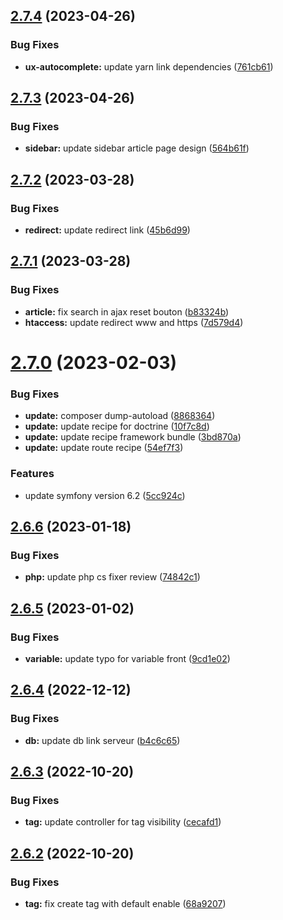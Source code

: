 ## [2.7.4](https://github.com/Pierre-brtrd/Cours_Symfony_Pierre_Brtrd/compare/v2.7.3...v2.7.4) (2023-04-26)


### Bug Fixes

* **ux-autocomplete:** update yarn link dependencies ([761cb61](https://github.com/Pierre-brtrd/Cours_Symfony_Pierre_Brtrd/commit/761cb6130418eef27d5e84bf48b0e2fe5d0b7d34))



## [2.7.3](https://github.com/Pierre-brtrd/Cours_Symfony_Pierre_Brtrd/compare/v2.7.2...v2.7.3) (2023-04-26)


### Bug Fixes

* **sidebar:** update sidebar article page design ([564b61f](https://github.com/Pierre-brtrd/Cours_Symfony_Pierre_Brtrd/commit/564b61f628a7a6e45230319c10fa9d08d1200d75))



## [2.7.2](https://github.com/Pierre-brtrd/Cours_Symfony_Pierre_Brtrd/compare/v2.7.1...v2.7.2) (2023-03-28)


### Bug Fixes

* **redirect:** update redirect link ([45b6d99](https://github.com/Pierre-brtrd/Cours_Symfony_Pierre_Brtrd/commit/45b6d994633b39744a5432968bfdd6c58888fb17))



## [2.7.1](https://github.com/Pierre-brtrd/Cours_Symfony_Pierre_Brtrd/compare/v2.7.0...v2.7.1) (2023-03-28)


### Bug Fixes

* **article:** fix search in ajax reset bouton ([b83324b](https://github.com/Pierre-brtrd/Cours_Symfony_Pierre_Brtrd/commit/b83324bafec5b99f7983fec50f40396f4b09c56d))
* **htaccess:** update redirect www and https ([7d579d4](https://github.com/Pierre-brtrd/Cours_Symfony_Pierre_Brtrd/commit/7d579d4fd62ad03fccc1d38f104253b6fedebfb5))



# [2.7.0](https://github.com/Pierre-brtrd/Cours_Symfony_Pierre_Brtrd/compare/v2.6.6...v2.7.0) (2023-02-03)


### Bug Fixes

* **update:** composer dump-autoload ([8868364](https://github.com/Pierre-brtrd/Cours_Symfony_Pierre_Brtrd/commit/8868364c72bef8039664f253d9d917986ce736f7))
* **update:** update recipe for doctrine ([10f7c8d](https://github.com/Pierre-brtrd/Cours_Symfony_Pierre_Brtrd/commit/10f7c8dbf3e0243af46600026c169d509afd2bc9))
* **update:** update recipe framework bundle ([3bd870a](https://github.com/Pierre-brtrd/Cours_Symfony_Pierre_Brtrd/commit/3bd870a474d73d0dfc04581320fbe43b7f941a49))
* **update:** update route recipe ([54ef7f3](https://github.com/Pierre-brtrd/Cours_Symfony_Pierre_Brtrd/commit/54ef7f3b270ec0ed22520301e3d2d2255c6a4295))


### Features

* update symfony version 6.2 ([5cc924c](https://github.com/Pierre-brtrd/Cours_Symfony_Pierre_Brtrd/commit/5cc924cf6c57d08c1ce04c50a1f3410101a5828f))



## [2.6.6](https://github.com/Pierre-brtrd/Cours_Symfony_Pierre_Brtrd/compare/v2.6.5...v2.6.6) (2023-01-18)


### Bug Fixes

* **php:** update php cs fixer review ([74842c1](https://github.com/Pierre-brtrd/Cours_Symfony_Pierre_Brtrd/commit/74842c1ffa026230c223187a20bcec5bc22c33e1))



## [2.6.5](https://github.com/Pierre-brtrd/Cours_Symfony_Pierre_Brtrd/compare/v2.6.4...v2.6.5) (2023-01-02)


### Bug Fixes

* **variable:** update typo for variable front ([9cd1e02](https://github.com/Pierre-brtrd/Cours_Symfony_Pierre_Brtrd/commit/9cd1e020f65abc9659bb8753cfbf75330e877d63))



## [2.6.4](https://github.com/Pierre-brtrd/Cours_Symfony_Pierre_Brtrd/compare/v2.6.3...v2.6.4) (2022-12-12)


### Bug Fixes

* **db:** update db link serveur ([b4c6c65](https://github.com/Pierre-brtrd/Cours_Symfony_Pierre_Brtrd/commit/b4c6c655d625b8e6d1084b4bc75a9cc8d83cc5d7))



## [2.6.3](https://github.com/Pierre-brtrd/Cours_Symfony_Pierre_Brtrd/compare/v2.6.2...v2.6.3) (2022-10-20)


### Bug Fixes

* **tag:** update controller for tag visibility ([cecafd1](https://github.com/Pierre-brtrd/Cours_Symfony_Pierre_Brtrd/commit/cecafd120883bdb11d0c535e7347170ff7838cca))



## [2.6.2](https://github.com/Pierre-brtrd/Cours_Symfony_Pierre_Brtrd/compare/v2.6.1...v2.6.2) (2022-10-20)


### Bug Fixes

* **tag:** fix create tag with default enable ([68a9207](https://github.com/Pierre-brtrd/Cours_Symfony_Pierre_Brtrd/commit/68a920797e93ee697abc11336de744bc61851331))



